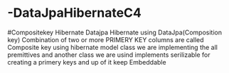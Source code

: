 # -DataJpaHibernateC4
#Compositekey Hibernate Datajpa
Hibernate using DataJpa(Composition key)
  Combination of two or more PRIMERY KEY columns are called Composite key using hibernate
  model class we are implementing the all premittives and
  another class we are usind implements serilizable for creating a primery keys and up of it keep Embeddable 
